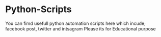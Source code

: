 # Python-Scripts
You can fimd usefull python automation scripts here which incude; facebook post, twitter and intsagram
Please its for Educational purpose
